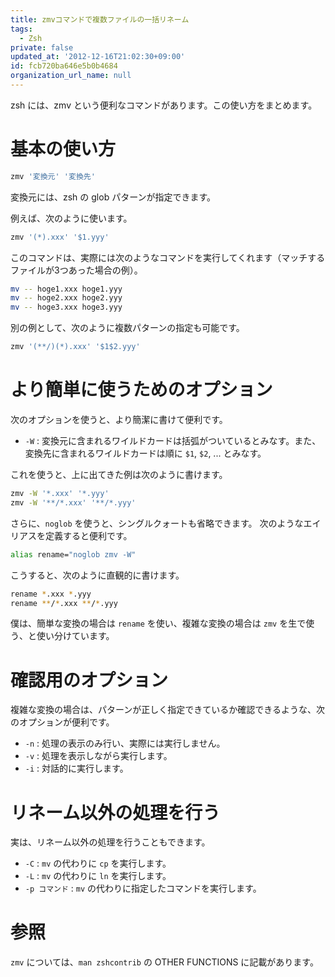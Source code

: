 ```yaml
---
title: zmvコマンドで複数ファイルの一括リネーム
tags:
  - Zsh
private: false
updated_at: '2012-12-16T21:02:30+09:00'
id: fcb720ba646e5b0b4684
organization_url_name: null
---
```

zsh には、zmv という便利なコマンドがあります。この使い方をまとめます。

基本の使い方
============

```zsh
zmv '変換元' '変換先'
```

変換元には、zsh の glob パターンが指定できます。

例えば、次のように使います。

```zsh
zmv '(*).xxx' '$1.yyy'
```

このコマンドは、実際には次のようなコマンドを実行してくれます（マッチするファイルが3つあった場合の例）。

```zsh
mv -- hoge1.xxx hoge1.yyy
mv -- hoge2.xxx hoge2.yyy
mv -- hoge3.xxx hoge3.yyy
```

別の例として、次のように複数パターンの指定も可能です。

```zsh
zmv '(**/)(*).xxx' '$1$2.yyy'
```

より簡単に使うためのオプション
==============================

次のオプションを使うと、より簡潔に書けて便利です。

* `-W` : 変換元に含まれるワイルドカードは括弧がついているとみなす。また、変換先に含まれるワイルドカードは順に `$1`, `$2`, ... とみなす。

これを使うと、上に出てきた例は次のように書けます。

```zsh
zmv -W '*.xxx' '*.yyy'
zmv -W '**/*.xxx' '**/*.yyy'
```

さらに、`noglob` を使うと、シングルクォートも省略できます。
次のようなエイリアスを定義すると便利です。

```zsh
alias rename="noglob zmv -W"
```

こうすると、次のように直観的に書けます。

```zsh
rename *.xxx *.yyy
rename **/*.xxx **/*.yyy
```

僕は、簡単な変換の場合は `rename` を使い、複雑な変換の場合は `zmv` を生で使う、と使い分けています。

確認用のオプション
==================

複雑な変換の場合は、パターンが正しく指定できているか確認できるような、次のオプションが便利です。

* `-n` : 処理の表示のみ行い、実際には実行しません。
* `-v` : 処理を表示しながら実行します。
* `-i` : 対話的に実行します。

リネーム以外の処理を行う
========================

実は、リネーム以外の処理を行うこともできます。

* `-C` : `mv` の代わりに `cp` を実行します。
* `-L` : `mv` の代わりに `ln` を実行します。
* `-p コマンド` : `mv` の代わりに指定したコマンドを実行します。

参照
====

`zmv` については、`man zshcontrib` の OTHER FUNCTIONS に記載があります。
